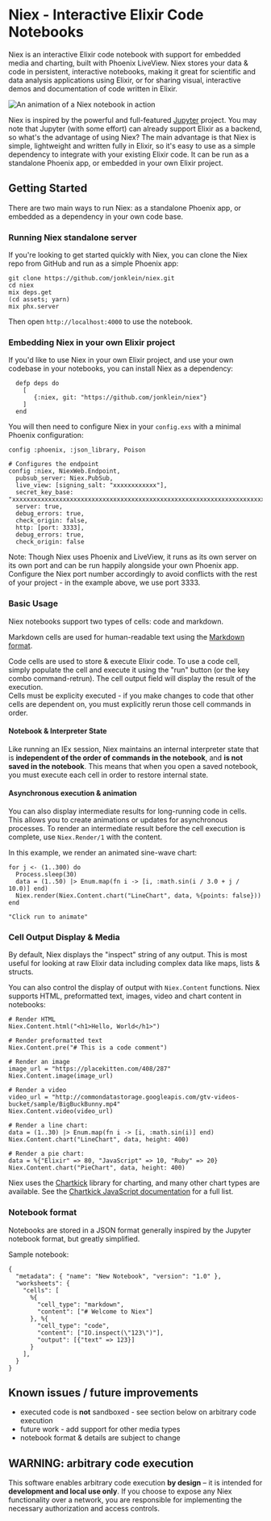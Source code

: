 # Niex - Interactive Elixir Code Notebooks

Niex is an interactive Elixir code notebook with support for embedded media and 
charting, built with Phoenix LiveView.  Niex stores your data & code in persistent, interactive notebooks, making it great for scientific and 
data analysis applications using Elixir, or for sharing visual, interactive demos and documentation of code
written in Elixir. 

![An animation of a Niex notebook  in action](https://github.com/jonklein/niex/blob/master/sample_notebooks/demo.gif?raw=true)

Niex is inspired by the powerful and full-featured [Jupyter](https://jupyter.org/) project. You may note that Jupyter 
(with some effort) can already support Elixir as a backend, so what's the advantage of using 
Niex?  The main advantage is that Niex is simple, lightweight and written fully in Elixir, so it's easy to use as a simple 
dependency to integrate with your existing Elixir code.  It can be run as a standalone
Phoenix app, or embedded in your own Elixir project. 

## Getting Started

There are two main ways to run Niex: as a standalone Phoenix app, or embedded as a dependency in your own code base. 

### Running Niex standalone server

If you're looking to get started quickly with Niex, you can clone the Niex repo from GitHub and run as a simple 
Phoenix app:

```
git clone https://github.com/jonklein/niex.git
cd niex
mix deps.get
(cd assets; yarn)
mix phx.server
```

Then open `http://localhost:4000` to use the notebook.

### Embedding Niex in your own Elixir project

If you'd like to use Niex in your own Elixir project, and use your own codebase in your notebooks, you can install 
Niex as a dependency:

```
  defp deps do
    [
       {:niex, git: "https://github.com/jonklein/niex"}
    ]
  end
```

You will then need to configure Niex in your `config.exs` with a minimal Phoenix configuration:

```
config :phoenix, :json_library, Poison

# Configures the endpoint
config :niex, NiexWeb.Endpoint,
  pubsub_server: Niex.PubSub,
  live_view: [signing_salt: "xxxxxxxxxxxx"],
  secret_key_base: "xxxxxxxxxxxxxxxxxxxxxxxxxxxxxxxxxxxxxxxxxxxxxxxxxxxxxxxxxxxxxxxxxxxxxxxxxxxxxxxxxxxx",
  server: true,
  debug_errors: true,
  check_origin: false,
  http: [port: 3333],
  debug_errors: true,
  check_origin: false
```

Note: Though Niex uses Phoenix and LiveView, it runs as its own server on its own port and can be run happily alongside
your own Phoenix app.  Configure the Niex port number accordingly to avoid conflicts with the rest of your 
project - in the example above, we use port 3333. 

### Basic Usage

Niex notebooks support two types of cells: code and markdown.

Markdown cells are used for human-readable text using the [Markdown format](https://www.markdownguide.org/basic-syntax/).

Code cells are used to store & execute Elixir code.  To use a code cell, simply populate the cell and execute it using 
the "run" button (or the key combo command-retrun).  The cell output field will display the result of the execution.  
Cells must be explicity executed - if you make changes to code that other cells are dependent on, you must explicitly 
rerun those cell commands in order.   

#### Notebook & Interpreter State

Like running an IEx session, Niex maintains an internal interpreter state that is **independent of the order
of commands in the notebook**, and **is not saved in the notebook**.  This means that when you open a saved 
notebook, you must execute each cell in order to restore internal state.  

#### Asynchronous execution & animation

You can also display intermediate results for long-running code in cells.  This allows you
to create animations or updates for asynchronous processes.  To render an intermediate result
before the cell execution is complete, use `Niex.Render/1` with the content.

In this example, we render an animated sine-wave chart:

```
for j <- (1..300) do
  Process.sleep(30)
  data = (1..50) |> Enum.map(fn i -> [i, :math.sin(i / 3.0 + j / 10.0)] end)
  Niex.render(Niex.Content.chart("LineChart", data, %{points: false}))
end

"Click run to animate"
``` 

### Cell Output Display & Media

By default, Niex displays the "inspect" string of any output.  This is most useful
for looking at raw Elixir data including complex data like maps, lists & structs.

You can also control the display of output with `Niex.Content` functions.  Niex supports 
HTML, preformatted text, images, video and chart content in notebooks:

```
# Render HTML
Niex.Content.html("<h1>Hello, World</h1>")

# Render preformatted text
Niex.Content.pre("# This is a code comment")

# Render an image
image_url = "https://placekitten.com/408/287"
Niex.Content.image(image_url)

# Render a video
video_url = "http://commondatastorage.googleapis.com/gtv-videos-bucket/sample/BigBuckBunny.mp4"
Niex.Content.video(video_url)

# Render a line chart: 
data = (1..30) |> Enum.map(fn i -> [i, :math.sin(i)] end)
Niex.Content.chart("LineChart", data, height: 400)

# Render a pie chart: 
data = %{"Elixir" => 80, "JavaScript" => 10, "Ruby" => 20}
Niex.Content.chart("PieChart", data, height: 400)
```

Niex uses the [Chartkick](https://chartkick.com) library for charting, and many other 
chart types are available.  See the [Chartkick JavaScript documentation](https://github.com/ankane/chartkick.js) for 
a full list.

### Notebook format

Notebooks are stored in a JSON format generally inspired by the Jupyter notebook format, but greatly simplified.  

Sample notebook:

```
{
  "metadata": { "name": "New Notebook", "version": "1.0" },
  "worksheets": {
    "cells": [
      %{
        "cell_type": "markdown",
        "content": ["# Welcome to Niex"]
      }, %{
        "cell_type": "code",
        "content": ["IO.inspect(\"123\")"],
        "output": [{"text" => 123}]
      }
    ],
  } 
}

```

## Known issues / future improvements 

- executed code is **not** sandboxed - see section below on arbitrary code execution
- future work - add support for other media types
- notebook format & details are subject to change

## WARNING: arbitrary code execution

This software enables arbitrary code execution **by design** – it is intended for **development and local use only**.  If you
choose to expose any Niex functionality over a network, you are responsible for
implementing the necessary authorization and access controls. 

